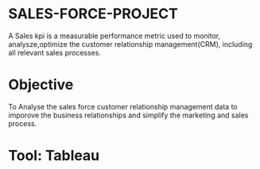 # SALES-FORCE-PROJECT 
A Sales kpi is a measurable performance metric used to monitor, analysze,optimize the customer relationship management(CRM), including all relevant sales processes.
# Objective
To Analyse the sales force customer relationship management data to imporove the business relationships and simplify the marketing and sales process.
# Tool: Tableau
